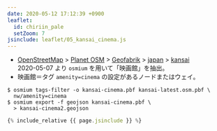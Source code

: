 ```yaml
---
date: 2020-05-12 17:12:39 +0900
leaflet:
  id: chiriin_pale
  setZoom: 7
jsinclude: leaflet/05_kansai_cinema.js
---
```


* [OpenStreetMap](https://www.openstreetmap.org/)
  \> [Planet OSM](https://planet.openstreetmap.org)
  \> [Geofabrik](https://download.geofabrik.de/asia/japan/kansai.html)
  \> [japan](https://download.geofabrik.de/asia/japan.html)
  \> [kansai](https://download.geofabrik.de/asia/japan/kansai.html)  
  2020-05-07 より `osmium` を用いて「映画館」を抽出。
* 映画館＝タグ `amenity=cinema` の設定があるノードまたはウェイ。


```shell
$ osmium tags-filter -o kansai-cinema.pbf kansai-latest.osm.pbf \
  nw/amenity=cinema 
$ osmium export -f geojson kansai-cinema.pbf \
  > kansai-cinema2.geojson
```

```javascript
{% include_relative {{ page.jsinclude }} %}
```
